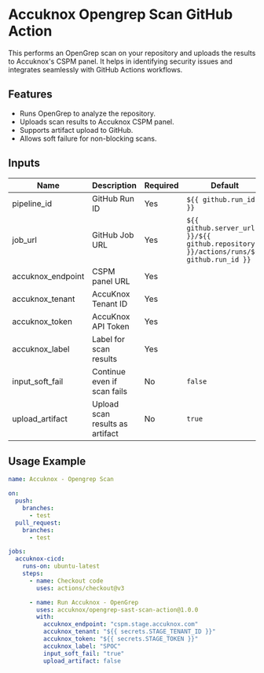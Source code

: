# Accuknox Opengrep Scan GitHub Action

This performs an OpenGrep scan on your repository and uploads the results to Accuknox's CSPM panel. It helps in identifying security issues and integrates seamlessly with GitHub Actions workflows.

## Features
- Runs OpenGrep to analyze the repository.
- Uploads scan results to Accuknox CSPM panel.
- Supports artifact upload to GitHub.
- Allows soft failure for non-blocking scans.

## Inputs
| Name | Description | Required | Default |
|------|-------------|----------|---------|
| pipeline_id | GitHub Run ID | Yes | `${{ github.run_id }}` |
| job_url | GitHub Job URL | Yes | `${{ github.server_url }}/${{ github.repository }}/actions/runs/${{ github.run_id }}` |
| accuknox_endpoint | CSPM panel URL | Yes ||
| accuknox_tenant | AccuKnox Tenant ID | Yes |  |
| accuknox_token | AccuKnox API Token | Yes |  |
| accuknox_label | Label for scan results | Yes |  |
| input_soft_fail | Continue even if scan fails | No | `false` |
| upload_artifact | Upload scan results as artifact | No | `true` |

## Usage Example
```yaml
name: Accuknox - Opengrep Scan

on:
  push:
    branches:
      - test
  pull_request:
    branches:
      - test

jobs:
  accuknox-cicd:
    runs-on: ubuntu-latest
    steps:
      - name: Checkout code
        uses: actions/checkout@v3

      - name: Run Accuknox - OpenGrep
        uses: accuknox/opengrep-sast-scan-action@1.0.0
        with:
          accuknox_endpoint: "cspm.stage.accuknox.com"
          accuknox_tenant: "${{ secrets.STAGE_TENANT_ID }}"
          accuknox_token: "${{ secrets.STAGE_TOKEN }}"
          accuknox_label: "SPOC"
          input_soft_fail: "true"
          upload_artifact: false
```
